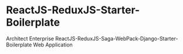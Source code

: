 # ReactJS-ReduxJS-Starter-Boilerplate
Architect Enterprise ReactJS-ReduxJS-Saga-WebPack-Django-Starter-Boilerplate Web Application
